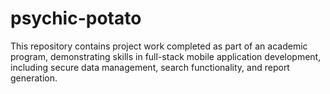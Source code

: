 # psychic-potato
This repository contains project work completed as part of an academic program, demonstrating skills in full-stack mobile application development, including secure data management, search functionality, and report generation.
